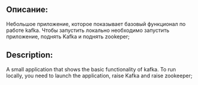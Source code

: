 ## Описание: 
Небольшое приложение, которое показывает базовый функционал по работе kafka. Чтобы запустить локально необходимо запустить приложение, поднять Kafka и поднять zookeper;

## Description:
A small application that shows the basic functionality of kafka. To run locally, you need to launch the application, raise Kafka and raise zookeeper;
